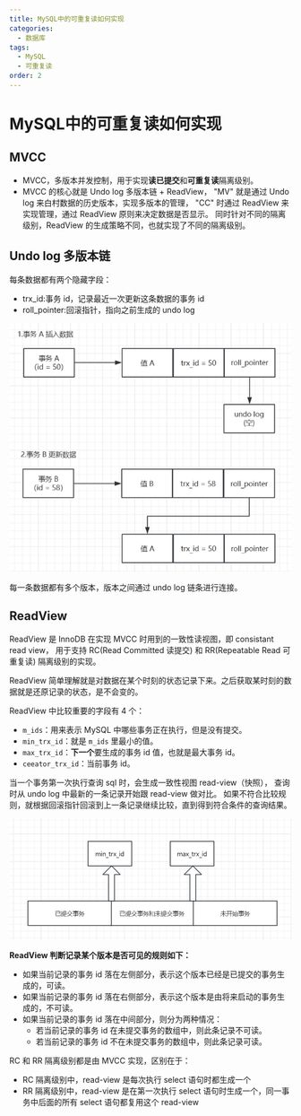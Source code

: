 ```yaml
---
title: MySQL中的可重复读如何实现
categories:
  - 数据库
tags:
  - MySQL
  - 可重复读
order: 2
---
```


# MySQL中的可重复读如何实现

## MVCC
- MVCC，多版本并发控制，用于实现**读已提交**和**可重复读**隔离级别。
- MVCC 的核心就是 Undo log 多版本链 + ReadView，
  "MV" 就是通过 Undo log 来白村数据的历史版本，实现多版本的管理，
  "CC" 时通过 ReadView 来实现管理，通过 ReadView 原则来决定数据是否显示。
  同时针对不同的隔离级别，ReadView 的生成策略不同，也就实现了不同的隔离级别。

## Undo log 多版本链
每条数据都有两个隐藏字段：
- trx_id:事务 id，记录最近一次更新这条数据的事务 id
- roll_pointer:回滚指针，指向之前生成的 undo log

![](https://github.com/kef25055/Typoraimg/blob/main/blog/learning/%E6%95%B0%E6%8D%AE%E5%BA%93/1.png?raw=true)

每一条数据都有多个版本，版本之间通过 undo log 链条进行连接。

## ReadView
ReadView 是 InnoDB 在实现 MVCC 时用到的一致性读视图，即 consistant read view，
用于支持 RC(Read Committed 读提交) 和 RR(Repeatable Read 可重复读) 隔离级别的实现。

ReadView 简单理解就是对数据在某个时刻的状态记录下来。之后获取某时刻的数据就是还原记录的状态，是不会变的。

ReadView 中比较重要的字段有 4 个：
- `m_ids`：用来表示 MySQL 中哪些事务正在执行，但是没有提交。
- `min_trx_id`：就是 `m_ids` 里最小的值。
- `max_trx_id`：**下一个**要生成的事务 id 值，也就是最大事务 id。
- `ceeator_trx_id`：当前事务 id。

当一个事务第一次执行查询 sql 时，会生成一致性视图 read-view（快照），
查询时从 undo log 中最新的一条记录开始跟 read-view 做对比。
如果不符合比较规则，就根据回滚指针回滚到上一条记录继续比较，直到得到符合条件的查询结果。

![](https://github.com/kef25055/Typoraimg/blob/main/blog/learning/%E6%95%B0%E6%8D%AE%E5%BA%93/2.png?raw=true)

**ReadView 判断记录某个版本是否可见的规则如下：**
- 如果当前记录的事务 id 落在左侧部分，表示这个版本已经是已提交的事务生成的，可读。
- 如果当前记录的事务 id 落在右侧部分，表示这个版本是由将来启动的事务生成的，不可读。
- 如果当前记录的事务 id 落在中间部分，则分为两种情况：
  - 若当前记录的事务 id 在未提交事务的数组中，则此条记录不可读。
  - 若当前记录的事务 id 不在未提交事务的数组中，则此条记录可读。

RC 和 RR 隔离级别都是由 MVCC 实现，区别在于：
- RC 隔离级别中，read-view 是每次执行  select 语句时都生成一个
- RR 隔离级别中，read-view 是在第一次执行 select 语句时生成一个，同一事务中后面的所有 select 语句都复用这个 read-view
